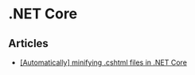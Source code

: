 # .NET Core

## Articles

- [[Automatically] minifying .cshtml files in .NET Core](https://debugandrelease.blogspot.com/2018/11/automatically-minifying-cshtml-files-in.html)
